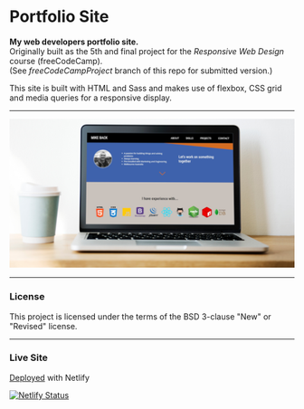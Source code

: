 # Portfolio Site

**My web developers portfolio site.**<br>
Originally built as the 5th and final project for the _Responsive Web Design_ course (freeCodeCamp).<br>
(See _freeCodeCampProject_ branch of this repo for submitted version.)

This site is built with HTML and Sass and makes use of flexbox, CSS grid and media queries for a responsive display.

---

[<img width="800" src="img/social_share2.jpg" alt="portfolio website displayed on laptop">][website]

---

### License

This project is licensed under the terms of the BSD 3-clause "New" or "Revised" license.<br>

---

### Live Site

[Deployed][website] with Netlify

[![Netlify Status](https://api.netlify.com/api/v1/badges/3200e807-55ca-45c7-8d02-8ec07f3f66c2/deploy-status)](https://app.netlify.com/sites/wonderful-golick-a58145/deploys)

[website]: https://www.mikeback.me
